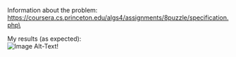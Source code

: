 Information about the problem:\
https://coursera.cs.princeton.edu/algs4/assignments/8puzzle/specification.php\

My results (as expected):\
![Image Alt-Text!](https://imgur.com/8Zxb1Tm.jpg)